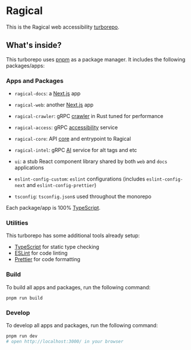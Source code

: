 # Ragical

This is the Ragical web accessibility [turborepo](https://turbo.build).

## What's inside?

This turborepo uses [pnpm](https://pnpm.io) as a package manager. It includes the following packages/apps:

### Apps and Packages

- `ragical-docs`: a [Next.js](https://nextjs.org/) app
- `ragical-web`: another [Next.js](https://nextjs.org/) app
- `ragical-crawler`: gRPC [crawler](https://github.com/a11ywatch/crawler) in Rust tuned for performance
- `ragical-access`: gRPC [accessibility](https://github.com/ragical/ragical-intel) service
- `ragical-core`: API [core](https://github.com/ragical/ragical-core) and entrypoint to Ragical
- `ragical-intel`: gRPC [AI](https://github.com/ragical/ragical-intel) service for alt tags and etc

- `ui`: a stub React component library shared by both `web` and `docs` applications
- `eslint-config-custom`: `eslint` configurations (includes `eslint-config-next` and `eslint-config-prettier`)
- `tsconfig`: `tsconfig.json`s used throughout the monorepo

Each package/app is 100% [TypeScript](https://www.typescriptlang.org/).

### Utilities

This turborepo has some additional tools already setup:

- [TypeScript](https://www.typescriptlang.org/) for static type checking
- [ESLint](https://eslint.org/) for code linting
- [Prettier](https://prettier.io) for code formatting

### Build

To build all apps and packages, run the following command:

```
pnpm run build
```

### Develop

To develop all apps and packages, run the following command:

```sh
pnpm run dev
# open http://localhost:3000/ in your browser
```